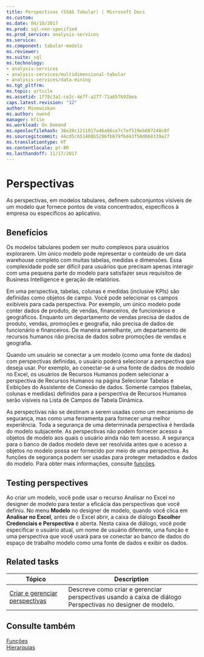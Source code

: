 ```yaml
---
title: Perspectivas (SSAS Tabular) | Microsoft Docs
ms.custom: 
ms.date: 04/10/2017
ms.prod: sql-non-specified
ms.prod_service: analysis-services
ms.service: 
ms.component: tabular-models
ms.reviewer: 
ms.suite: sql
ms.technology:
- analysis-services
- analysis-services/multidimensional-tabular
- analysis-services/data-mining
ms.tgt_pltfrm: 
ms.topic: article
ms.assetid: 1f78c3a1-ce2c-4e7f-a277-71a657692bea
caps.latest.revision: "12"
author: Minewiskan
ms.author: owend
manager: kfile
ms.workload: On Demand
ms.openlocfilehash: 36e28c1211017a46a66ce7c7ef519eb887248c8f
ms.sourcegitcommit: 44cd5c651488b5296fb679f6d43f50d068339a27
ms.translationtype: HT
ms.contentlocale: pt-BR
ms.lasthandoff: 11/17/2017
---
```

# <a name="perspectives"></a>Perspectivas
  As perspectivas, em modelos tabulares, definem subconjuntos visíveis de um modelo que fornece pontos de vista concentrados, específicos à empresa ou específicos ao aplicativo.  
  
##  <a name="bkmk_understanding"></a> Benefícios  
 Os modelos tabulares podem ser muito complexos para usuários explorarem. Um único modelo pode representar o conteúdo de um data warehouse completo com muitas tabelas, medidas e dimensões. Essa complexidade pode ser difícil para usuários que precisam apenas interagir com uma pequena parte do modelo para satisfazer seus requisitos de Business Intelligence e geração de relatórios.  
  
 Em uma perspectiva, tabelas, colunas e medidas (inclusive KPIs) são definidas como objetos de campo. Você pode selecionar os campos exibíveis para cada perspectiva. Por exemplo, um único modelo pode conter dados de produto, de vendas, financeiros, de funcionários e geográficos. Enquanto um departamento de vendas precisa de dados de produto, vendas, promoções e geografia, não precisa de dados de funcionário e financeiros. De maneira semelhante, um departamento de recursos humanos não precisa de dados sobre promoções de vendas e geografia.  
  
 Quando um usuário se conectar a um modelo (como uma fonte de dados) com perspectivas definidas, o usuário poderá selecionar a perspectiva que deseja usar. Por exemplo, ao conectar-se a uma fonte de dados de modelo no Excel, os usuários de Recursos Humanos podem selecionar a perspectiva de Recursos Humanos na página Selecionar Tabelas e Exibições do Assistente de Conexão de dados. Somente campos (tabelas, colunas e medidas) definidos para a perspectiva de Recursos Humanos serão visíveis na Lista de Campos de Tabela Dinâmica.  
  
 As perspectivas não se destinam a serem usadas como um mecanismo de segurança, mas como uma ferramenta para fornecer uma melhor experiência. Toda a segurança de uma determinada perspectiva é herdada do modelo subjacente. As perspectivas não podem fornecer acesso a objetos de modelo aos quais o usuário ainda não tem acesso. A segurança para o banco de dados modelo deve ser resolvida antes que o acesso a objetos no modelo possa ser fornecido por meio de uma perspectiva. As funções de segurança podem ser usadas para proteger metadados e dados do modelo. Para obter mais informações, consulte [funções](../../analysis-services/tabular-models/roles-ssas-tabular.md).  
  
##  <a name="bkmk_testpersp"></a> Testing perspectives  
 Ao criar um modelo, você pode usar o recurso Analisar no Excel no designer de modelo para testar a eficácia das perspectivas que você definiu. No menu **Modelo** no designer de modelo, quando você clica em **Analisar no Excel**, antes de o Excel abrir, a caixa de diálogo **Escolher Credenciais e Perspectiva** é aberta. Nesta caixa de diálogo, você pode especificar o usuário atual, um nome de usuário diferente, uma função e uma perspectiva que você usará para se conectar ao banco de dados do espaço de trabalho modelo como uma fonte de dados e exibir os dados.  
  
##  <a name="bkmk_related_tasks"></a> Related tasks  
  
|Tópico|Description|  
|-----------|-----------------|  
|[Criar e gerenciar perspectivas](../../analysis-services/tabular-models/create-and-manage-perspectives-ssas-tabular.md)|Descreve como criar e gerenciar perspectivas usando a caixa de diálogo Perspectivas no designer de modelo.|  
  
## <a name="see-also"></a>Consulte também  
 [Funções](../../analysis-services/tabular-models/roles-ssas-tabular.md)   
 [Hierarquias](../../analysis-services/tabular-models/hierarchies-ssas-tabular.md)  
  
  

